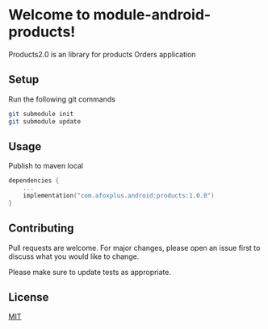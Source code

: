 # Welcome to module-android-products!

Products2.0 is an library for products Orders application

## Setup

Run the following git commands 

```bash
git submodule init
git submodule update
```

## Usage
Publish to maven local

```kotlin
dependencies {
    ...
    implementation("com.afoxplus.android:products:1.0.0")
}
```

## Contributing
Pull requests are welcome. For major changes, please open an issue first to discuss what you would like to change.

Please make sure to update tests as appropriate.

## License
[MIT](https://choosealicense.com/licenses/mit/)
